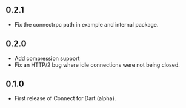 ## 0.2.1

- Fix the connectrpc path in example and internal package.

## 0.2.0

- Add compression support
- Fix an HTTP/2 bug where idle connections were not being closed.

## 0.1.0

- First release of Connect for Dart (alpha).

